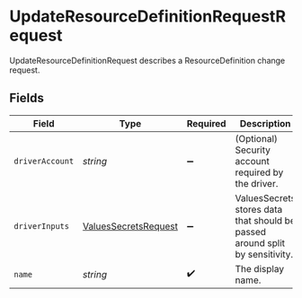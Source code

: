 # UpdateResourceDefinitionRequestRequest

UpdateResourceDefinitionRequest describes a ResourceDefinition change request.


## Fields

| Field                                                                        | Type                                                                         | Required                                                                     | Description                                                                  |
| ---------------------------------------------------------------------------- | ---------------------------------------------------------------------------- | ---------------------------------------------------------------------------- | ---------------------------------------------------------------------------- |
| `driverAccount`                                                              | *string*                                                                     | :heavy_minus_sign:                                                           | (Optional) Security account required by the driver.                          |
| `driverInputs`                                                               | [ValuesSecretsRequest](../../models/shared/valuessecretsrequest.md)          | :heavy_minus_sign:                                                           | ValuesSecrets stores data that should be passed around split by sensitivity. |
| `name`                                                                       | *string*                                                                     | :heavy_check_mark:                                                           | The display name.                                                            |